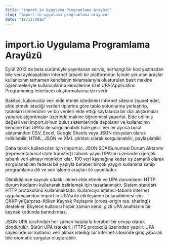 ```yaml
---
title: "import.io Uygulama Programlama Arayüzü"
slug: "import-io-uygulama-programlama-arayuzu"
date: "19/11/2016"
---
```


import.io Uygulama Programlama Arayüzü
========================================
Eylül 2013 de beta sürümüyle yayınlanan servis, herhangi bir kod yazmadan bile veri ayıklayabilen internet tabanlı bir platformdur. İçinde yer alan araçlar kullanıcının tamamen kendisinin tıklamalarıyla oluşturulan basit makine öğrenmeleriyle kullanıcılarına kendilerine özel UPA(Application Programming Interface) oluşturmalarına izin verir.

Basitçe, kullanıcılar veri elde etmek istedikleri internet sitesini ziyaret eder, elde etmek istediği verileri tiplerine göre tablo sütunlarına yerleştirip, tabloları isimlendirir ve bu verileri elde ettiği sayfalarda bir dizi alıştırmalar yaparak algoritmalar üzerinde makine öğrenmesi yaparlar. Elde edilmiş değerli veri import.io’nun bulut sistemlerinde depolanır ve kullanıcının kendine has UPA’sı ile sorgulanabilir hale gelir. Veriler ayrıca bulut sisteminden CSV, Excel, Google Sheets veya JSON dosyaları olarak indirilebilir, HTML, JSON ve XML çıktıları olarak sorgulanabilir, paylaşılabilir.

Daha teknik kullanıcıları için import.io, JSON SDA(Sunumsal Durum Aktarımı (representational state transfer)) tabanlı yayın UPA’ları üzerinden gerçek tabanlı veri almayı mümkün kılar. 100 veri kaynağına kadar eş zamanlı olarak sorgulanabilen federal bir yapıyla beraber birçok yaygın kullanıma sahip programlama dili ve veri işleme araçları ile uyumludur.

Olabildiğince kaynak odaklı linkleri elde etmek ve UPA durumlarını HTTP durum kodlarını kullanarak belirlemek için tasarlanmıştır. Sistem standart HTTP protokolünü kullanmaktadır. Kullanıcıya istemci-tabanlı internet uygulamasından import.io UPA’sı ile etkileşimde bulunabilmesi için ÇKKP’yı(Çarpraz-Köken Kaynak Paylaşımı (cross-origin res. sharing)) destekler. Böylece kullanıcı hiçbir zaman kendi gizli UPA anahtarını bir kaynak kodunda barındırmaz.

JSON UPA tarafından her zaman hatalarla beraber bir cevap olarak döndürülür. Bütün UPA istekleri HTTPS protokolü üzerinden yapılır. UPA sayesinde bir kullanıcı veri almak istediği bir internet sitesinde giriş yaparak bile otomatik sorgular oluşturabilir.

